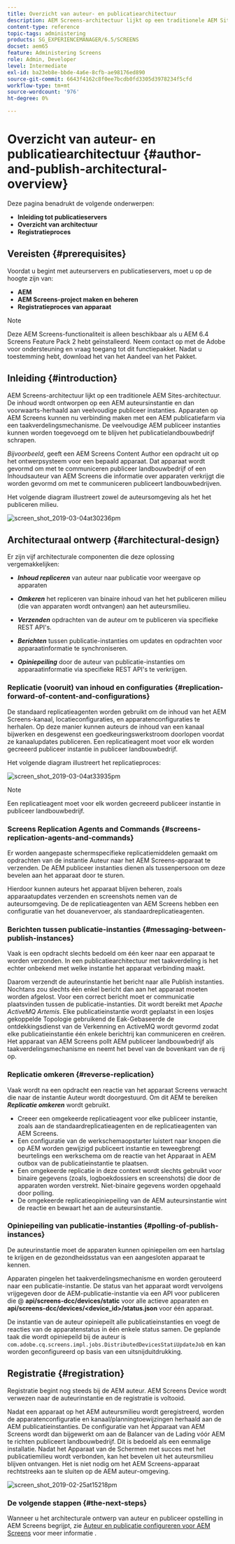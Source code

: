 ```yaml
---
title: Overzicht van auteur- en publicatiearchitectuur
description: AEM Screens-architectuur lijkt op een traditionele AEM Sites-architectuur. De inhoud wordt ontworpen op een AEM auteursinstantie en dan voorwaarts-herhaald aan veelvoudige publiceer instanties.
content-type: reference
topic-tags: administering
products: SG_EXPERIENCEMANAGER/6.5/SCREENS
docset: aem65
feature: Administering Screens
role: Admin, Developer
level: Intermediate
exl-id: ba23eb8e-bbde-4a6e-8cfb-ae98176ed890
source-git-commit: 6643f4162c8f0ee7bcdb0fd3305d3978234f5cfd
workflow-type: tm+mt
source-wordcount: '976'
ht-degree: 0%

---
```


# Overzicht van auteur- en publicatiearchitectuur {#author-and-publish-architectural-overview}

Deze pagina benadrukt de volgende onderwerpen:

* **Inleiding tot publicatieservers**
* **Overzicht van architectuur**
* **Registratieproces**

## Vereisten {#prerequisites}

Voordat u begint met auteurservers en publicatieservers, moet u op de hoogte zijn van:

* **AEM**
* **AEM Screens-project maken en beheren**
* **Registratieproces van apparaat**

>[!NOTE]
>
>Deze AEM Screens-functionaliteit is alleen beschikbaar als u AEM 6.4 Screens Feature Pack 2 hebt geïnstalleerd. Neem contact op met de Adobe voor ondersteuning en vraag toegang tot dit functiepakket. Nadat u toestemming hebt, download het van het Aandeel van het Pakket.

## Inleiding {#introduction}

AEM Screens-architectuur lijkt op een traditionele AEM Sites-architectuur. De inhoud wordt ontworpen op een AEM auteursinstantie en dan voorwaarts-herhaald aan veelvoudige publiceer instanties. Apparaten op AEM Screens kunnen nu verbinding maken met een AEM publicatiefarm via een taakverdelingsmechanisme. De veelvoudige AEM publiceer instanties kunnen worden toegevoegd om te blijven het publicatielandbouwbedrijf schrapen.

*Bijvoorbeeld*, geeft een AEM Screens Content Author een opdracht uit op het ontwerpsysteem voor een bepaald apparaat. Dat apparaat wordt gevormd om met te communiceren publiceer landbouwbedrijf of een Inhoudsauteur van AEM Screens die informatie over apparaten verkrijgt die worden gevormd om met te communiceren publiceert landbouwbedrijven.

Het volgende diagram illustreert zowel de auteursomgeving als het het publiceren milieu.

![screen_shot_2019-03-04at30236pm](assets/screen_shot_2019-03-04at30236pm.png)

## Architecturaal ontwerp {#architectural-design}

Er zijn vijf architecturale componenten die deze oplossing vergemakkelijken:

* ***Inhoud repliceren*** van auteur naar publicatie voor weergave op apparaten

* ***Omkeren*** het repliceren van binaire inhoud van het het publiceren milieu (die van apparaten wordt ontvangen) aan het auteursmilieu.
* ***Verzenden*** opdrachten van de auteur om te publiceren via specifieke REST API&#39;s.
* ***Berichten*** tussen publicatie-instanties om updates en opdrachten voor apparaatinformatie te synchroniseren.
* ***Opiniepeiling*** door de auteur van publicatie-instanties om apparaatinformatie via specifieke REST API&#39;s te verkrijgen.

### Replicatie (vooruit) van inhoud en configuraties  {#replication-forward-of-content-and-configurations}

De standaard replicatieagenten worden gebruikt om de inhoud van het AEM Screens-kanaal, locatieconfiguraties, en apparatenconfiguraties te herhalen. Op deze manier kunnen auteurs de inhoud van een kanaal bijwerken en desgewenst een goedkeuringswerkstroom doorlopen voordat ze kanaalupdates publiceren. Een replicatieagent moet voor elk worden gecreeerd publiceer instantie in publiceer landbouwbedrijf.

Het volgende diagram illustreert het replicatieproces:

![screen_shot_2019-03-04at33935pm](assets/screen_shot_2019-03-04at33935pm.png)

>[!NOTE]
>
>Een replicatieagent moet voor elk worden gecreeerd publiceer instantie in publiceer landbouwbedrijf.

### Screens Replication Agents and Commands  {#screens-replication-agents-and-commands}

Er worden aangepaste schermspecifieke replicatiemiddelen gemaakt om opdrachten van de instantie Auteur naar het AEM Screens-apparaat te verzenden. De AEM publiceer instanties dienen als tussenpersoon om deze bevelen aan het apparaat door te sturen.

Hierdoor kunnen auteurs het apparaat blijven beheren, zoals apparaatupdates verzenden en screenshots nemen van de auteursomgeving. De de replicatieagenten van AEM Screens hebben een configuratie van het douanevervoer, als standaardreplicatieagenten.

### Berichten tussen publicatie-instanties  {#messaging-between-publish-instances}

Vaak is een opdracht slechts bedoeld om één keer naar een apparaat te worden verzonden. In een publicatiearchitectuur met taakverdeling is het echter onbekend met welke instantie het apparaat verbinding maakt.

Daarom verzendt de auteurinstantie het bericht naar alle Publish instanties. Nochtans zou slechts één enkel bericht dan aan het apparaat moeten worden afgelost. Voor een correct bericht moet er communicatie plaatsvinden tussen de publicatie-instanties. Dit wordt bereikt met *Apache ActiveMQ Artemis*. Elke publicatieinstantie wordt geplaatst in een losjes gekoppelde Topologie gebruikend de Eak-Gebaseerde de ontdekkingsdienst van de Verkenning en ActiveMQ wordt gevormd zodat elke publicatieinstantie één enkele berichtrij kan communiceren en creëren. Het apparaat van AEM Screens pollt AEM publiceer landbouwbedrijf als taakverdelingsmechanisme en neemt het bevel van de bovenkant van de rij op.

### Replicatie omkeren {#reverse-replication}

Vaak wordt na een opdracht een reactie van het apparaat Screens verwacht die naar de instantie Auteur wordt doorgestuurd. Om dit AEM te bereiken ***Replicatie omkeren*** wordt gebruikt.

* Creeer een omgekeerde replicatieagent voor elke publiceer instantie, zoals aan de standaardreplicatieagenten en de replicatieagenten van AEM Screens.
* Een configuratie van de werkschemaopstarter luistert naar knopen die op AEM worden gewijzigd publiceert instantie en teweegbrengt beurtelings een werkschema om de reactie van het Apparaat in AEM outbox van de publicatieinstantie te plaatsen.
* Een omgekeerde replicatie in deze context wordt slechts gebruikt voor binaire gegevens (zoals, logboekdossiers en screenshots) die door de apparaten worden verstrekt. Niet-binaire gegevens worden opgehaald door polling.
* De omgekeerde replicatieopiniepeiling van de AEM auteursinstantie wint de reactie en bewaart het aan de auteursinstantie.

### Opiniepeiling van publicatie-instanties  {#polling-of-publish-instances}

De auteurinstantie moet de apparaten kunnen opiniepeilen om een hartslag te krijgen en de gezondheidsstatus van een aangesloten apparaat te kennen.

Apparaten pingelen het taakverdelingsmechanisme en worden gerouteerd naar een publicatie-instantie. De status van het apparaat wordt vervolgens vrijgegeven door de AEM-publicatie-instantie via een API voor publiceren die @ **api/screens-dcc/devices/static** voor alle actieve apparaten en **api/screens-dcc/devices/&lt;device_id>/status.json** voor één apparaat.

De instantie van de auteur opiniepeilt alle publicatieinstanties en voegt de reacties van de apparatenstatus in één enkele status samen. De geplande taak die wordt opiniepeild bij de auteur is `com.adobe.cq.screens.impl.jobs.DistributedDevicesStatiUpdateJob` en kan worden geconfigureerd op basis van een uitsnijduitdrukking.

## Registratie {#registration}

Registratie begint nog steeds bij de AEM auteur. AEM Screens Device wordt verwezen naar de auteurinstantie en de registratie is voltooid.

Nadat een apparaat op het AEM auteursmilieu wordt geregistreerd, worden de apparatenconfiguratie en kanaal/planningtoewijzingen herhaald aan de AEM publicatieinstanties. De configuratie van het Apparaat van AEM Screens wordt dan bijgewerkt om aan de Balancer van de Lading vóór AEM te richten publiceert landbouwbedrijf. Dit is bedoeld als een eenmalige installatie. Nadat het Apparaat van de Schermen met succes met het publicatiemilieu wordt verbonden, kan het bevelen uit het auteursmilieu blijven ontvangen. Het is niet nodig om het AEM Screens-apparaat rechtstreeks aan te sluiten op de AEM auteur-omgeving.

![screen_shot_2019-02-25at15218pm](assets/screen_shot_2019-02-25at15218pm.png)

### De volgende stappen {#the-next-steps}

Wanneer u het architecturale ontwerp van auteur en publiceer opstelling in AEM Screens begrijpt, zie [Auteur en publicatie configureren voor AEM Screens](author-and-publish.md) voor meer informatie .
